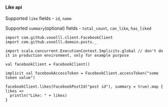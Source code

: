 #### Like api
Supported `like` fields - `id`, `name`

Supported `summary`(optional) fields - `total_count`, `can_like`, `has_liked`

```tut:silent
import com.github.vooolll.client.FacebookClient
import com.github.vooolll.domain.posts._

import scala.concurrent.ExecutionContext.Implicits.global // don't do it in production environment, only for example purpose

val facebookClient = FacebookClient()

implicit val facebookAccessToken = FacebookClient.accessToken("some token value")

facebookClient.likes(FacebookPostId("post id"), summary = true).map { likes =>
  println("Like: " + likes)
}
```